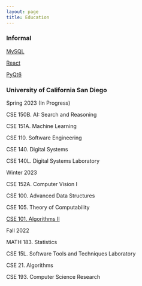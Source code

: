 ```yaml
---
layout: page
title: Education
---
```


### Informal

[MySQL](./educations/mysql.markdown)

[React](./educations/react.markdown)

[PyQt6](./educations/pyqt6.markdown)

### University of California San Diego

Spring 2023 (In Progress)

CSE 150B. AI: Search and Reasoning

CSE 151A. Machine Learning

CSE 110. Software Engineering

CSE 140. Digital Systems

CSE 140L. Digital Systems Laboratory

Winter 2023

CSE 152A. Computer Vision I

CSE 100. Advanced Data Structures

CSE 105. Theory of Computability

[CSE 101. Algorithms II](./educations/ucsd/CSE101.markdown)

Fall 2022

MATH 183. Statistics

CSE 15L. Software Tools and Techniques Laboratory

CSE 21. Algorithms

CSE 193. Computer Science Research
